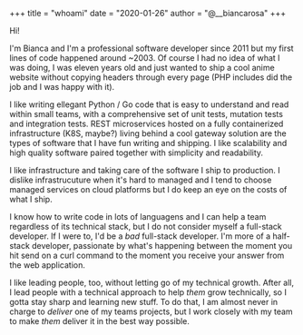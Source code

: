 +++
title = "whoami"
date = "2020-01-26"
author = "@__biancarosa"
+++

Hi!

I'm Bianca and I'm a professional software developer since 2011 but my first lines of code happened around ~2003. Of course I had no idea of what I was doing, I was eleven years old and just wanted to ship a cool anime website without copying headers through every page (PHP includes did the job and I was happy with it).

I like writing ellegant Python / Go code that is easy to understand and read within small teams, with a comprehensive set of unit tests, mutation tests and integration tests. REST microservices hosted on a fully containerized infrastructure (K8S, maybe?) living behind a cool gateway solution are the types of software that I have fun writing and shipping. I like scalability and high quality software paired together with simplicity and readability.

I like infrastructure and taking care of the software I ship to production. I dislike infrastrucuture when it's hard to managed and I tend to choose managed services on cloud platforms but I do keep an eye on the costs of what I ship.

I know how to write code in lots of languagens and I can help a team regardless of its technical stack, but I do not consider myself a full-stack developer. If I were to, I'd be a *bad* full-stack developer. I'm more of a half-stack developer, passionate by what's happening between the moment you hit send on a curl command to the moment you receive your answer from the web application.

I like leading people, too, without letting go of my technical growth. After all, I lead people with a technical approach to help *them* grow technically, so I gotta stay sharp and learning new stuff. To do that, I am almost never in charge to *deliver* one of my teams projects, but I work closely with my team to make *them* deliver it in the best way possible.